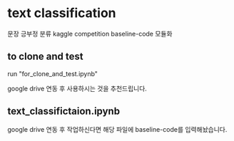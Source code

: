 # text classification
문장 긍부정 분류 kaggle competition baseline-code 모듈화

## to clone and test
run "for_clone_and_test.ipynb"

google drive 연동 후 사용하시는 것을 추천드립니다.

## text_classifictaion.ipynb
google drive 연동 후 작업하신다면 해당 파일에 baseline-code를 입력해놨습니다.